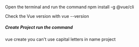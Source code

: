 Open the terminal and run the command
npm install -g @vue/cli

Check the Vue version with
vue --version

<h5>Create Project run the command</h5>
vue create <name-project>
you can't use capital letters in name project


